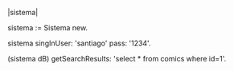 |sistema|

sistema := Sistema new. 

sistema singInUser: 'santiago' pass: '1234'.

(sistema dB) getSearchResults: 'select * from comics where id=1'.